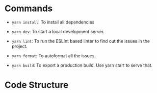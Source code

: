 # Commands

* `yarn install`: To install all dependencies

* `yarn dev`: To start a local development server.

* `yarn lint`: To run the ESLint based linter to find out the issues in the project.

* `yarn format`: To autoformat all the issues.

* `yarn build`: To export a production build. Use yarn start to serve that.

# Code Structure

